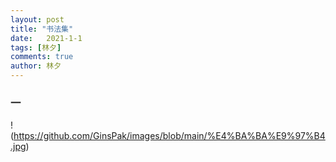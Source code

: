 ```yaml
---
layout: post
title: "书法集"
date:   2021-1-1
tags: [林夕]
comments: true
author: 林夕
---
```


### 一

!(https://github.com/GinsPak/images/blob/main/%E4%BA%BA%E9%97%B4.jpg)

&nbsp;&nbsp;&nbsp;&nbsp;



&nbsp;&nbsp;&nbsp;&nbsp;



&nbsp;&nbsp;&nbsp;&nbsp;



&nbsp;&nbsp;&nbsp;&nbsp;



&nbsp;&nbsp;&nbsp;&nbsp;




